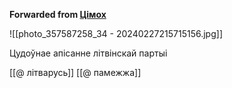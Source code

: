 **Forwarded from [Цімох](https://t.me/Tusajas)**

![[photo_357587258_34 - 20240227215715156.jpg]]


Цудоўнае апісанне літвінскай партыі

[[@ літварусь]]
[[@ памежжа]]
